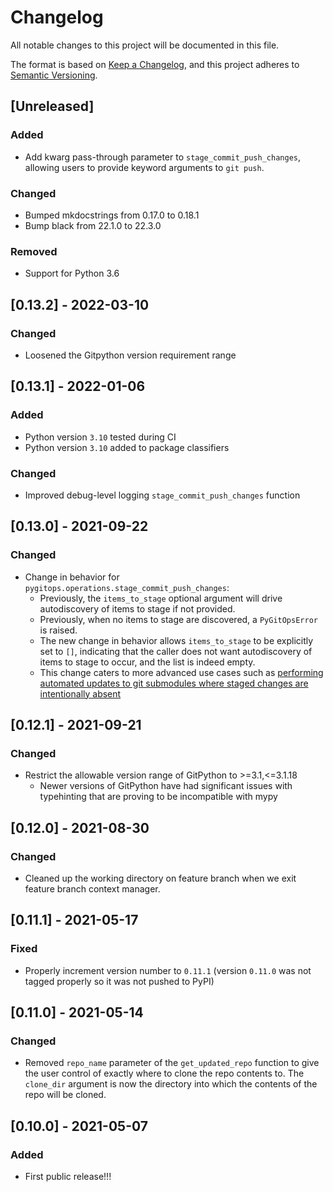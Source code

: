 # Changelog
All notable changes to this project will be documented in this file.

The format is based on [Keep a Changelog](https://keepachangelog.com/en/1.0.0/),
and this project adheres to [Semantic Versioning](https://semver.org/spec/v2.0.0.html).

## [Unreleased]

### Added

* Add kwarg pass-through parameter to `stage_commit_push_changes`, allowing users to provide keyword arguments to `git push`.

### Changed

* Bumped mkdocstrings from 0.17.0 to 0.18.1
* Bump black from 22.1.0 to 22.3.0

### Removed

* Support for Python 3.6


## [0.13.2] - 2022-03-10

### Changed

- Loosened the Gitpython version requirement range

## [0.13.1] - 2022-01-06

### Added

- Python version `3.10` tested during CI
- Python version `3.10` added to package classifiers

### Changed

- Improved debug-level logging `stage_commit_push_changes` function

## [0.13.0] - 2021-09-22

### Changed

* Change in behavior for `pygitops.operations.stage_commit_push_changes`:
  * Previously, the `items_to_stage` optional argument will drive autodiscovery of items to stage if not provided.
  * Previously, when no items to stage are discovered, a `PyGitOpsError` is raised.
  * The new change in behavior allows `items_to_stage` to be explicitly set to `[]`, indicating that the caller does not want autodiscovery of items to stage to occur, and the list is indeed empty.
  * This change caters to more advanced use cases such as [performing automated updates to git submodules where staged changes are intentionally absent](https://wayfair-incubator.github.io/pygitops/making-changes-on-feature-branch/#advanced-example)

## [0.12.1] - 2021-09-21

### Changed

* Restrict the allowable version range of GitPython to >=3.1,<=3.1.18
  * Newer versions of GitPython have had significant issues with typehinting that are proving to be incompatible with mypy

## [0.12.0] - 2021-08-30

### Changed

* Cleaned up the working directory on feature branch when we exit feature branch context manager.

## [0.11.1] - 2021-05-17

### Fixed

* Properly increment version number to `0.11.1` (version `0.11.0` was not tagged properly so it was not pushed to PyPI)

## [0.11.0] - 2021-05-14

### Changed

* Removed `repo_name` parameter of the `get_updated_repo` function to give the user control of exactly where to clone the repo contents to. The `clone_dir` argument is now the directory into which the contents of the repo will be cloned.

## [0.10.0] - 2021-05-07

### Added

- First public release!!!
